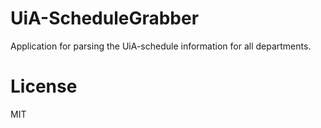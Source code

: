 # UiA-ScheduleGrabber
Application for parsing the UiA-schedule information for all departments.

# License
MIT
